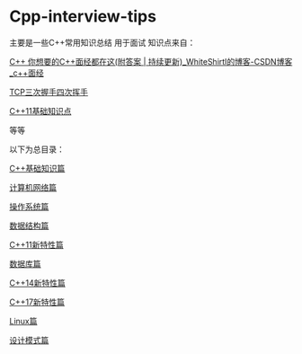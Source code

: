 # Cpp-interview-tips
主要是一些C++常用知识总结
用于面试
知识点来自：

[C++ 你想要的C++面经都在这(附答案 | 持续更新)_WhiteShirtI的博客-CSDN博客_c++面经 ](https://blog.csdn.net/qq_44443986/article/details/113823651)

[TCP三次握手四次挥手](https://blog.csdn.net/qq_44443986/article/details/115966274)

[C++11基础知识点](https://blog.csdn.net/qq_39344902/article/details/81591015)

等等


以下为总目录：

[C++基础知识篇](https://github.com/lunix555/Cpp-interview-tips/issues/1)

[计算机网络篇](https://github.com/lunix555/Cpp-interview-tips/issues/2)

[操作系统篇](https://github.com/lunix555/Cpp-interview-tips/issues/5)

[数据结构篇](https://github.com/lunix555/Cpp-interview-tips/issues/6)

[C++11新特性篇](https://github.com/lunix555/Cpp-interview-tips/issues/7)

[数据库篇](https://github.com/lunix555/Cpp-interview-tips/issues/8)

[C++14新特性篇](https://github.com/lunix555/Cpp-interview-tips/issues/9)

[C++17新特性篇](https://github.com/lunix555/Cpp-interview-tips/issues/10)

[Linux篇](https://github.com/lunix555/Cpp-interview-tips/issues/11)

[设计模式篇](https://github.com/lunix555/Cpp-interview-tips/issues/12)
